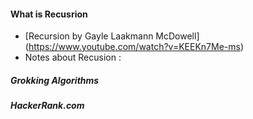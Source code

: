#### What is Recusrion 


- [Recursion by Gayle Laakmann McDowell] (https://www.youtube.com/watch?v=KEEKn7Me-ms)
- Notes about Recusion :
  






##### Grokking Algorithms
##### HackerRank.com



 
